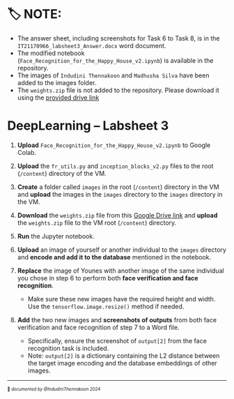 
# 🏷️ NOTE:
- The answer sheet, including screenshots for Task 6 to Task 8, is in the `IT21170966_labsheet3_Answer.docx` word document.
- The modified notebook (`Face_Recognition_for_the_Happy_House_v2.ipynb`) is available in the repository.
- The images of `Indudini Thennakoon` and `Madhusha Silva` have been added to the images folder.
- The `weights.zip` file is not added to the repository. Please download it using the [provided drive link](https://drive.google.com/drive/folders/1IExxks0GFQCCj6z8Wh0lWxW7NRndclZS?usp=sharing)





# DeepLearning – Labsheet 3

1. **Upload** `Face_Recognition_for_the_Happy_House_v2.ipynb` to Google Colab.
2. **Upload** the `fr_utils.py` and `inception_blocks_v2.py` files to the root (`/content`) directory of the VM.
3. **Create** a folder called `images` in the root (`/content`) directory in the VM and **upload** the images in the `images` directory to the `images` directory in the VM.
4. **Download** the `weights.zip` file from this [Google Drive link](https://drive.google.com/drive/folders/1IExxks0GFQCCj6z8Wh0lWxW7NRndclZS?usp=sharing) and **upload** the `weights.zip` file to the VM root (`/content`) directory.
   
5. **Run** the Jupyter notebook.
6. **Upload** an image of yourself or another individual to the `images` directory and **encode and add it to the database** mentioned in the notebook.
7. **Replace** the image of Younes with another image of the same individual you chose in step 6 to perform both **face verification and face recognition**.
   - Make sure these new images have the required height and width. Use the `tensorflow.image.resize()` method if needed.
8. **Add** the two new images and **screenshots of outputs** from both face verification and face recognition of step 7 to a Word file.
   - Specifically, ensure the screenshot of `output[2]` from the face recognition task is included.
   - Note: `output[2]` is a dictionary containing the L2 distance between the target image encoding and the database embeddings of other images.

___________     
<sub><sup>📌 *documented by @IndudiniThennakoon 2024* </sup></sub>

